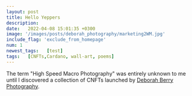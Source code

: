 ```yaml
---
layout: post
title: Hello Yeppers
description: 
date:   2022-04-08 15:01:35 +0300
image: '/images/posts/deborah_photography/marketing2WM.jpg'
include_flag: 'exclude_from_homepage'
num: 1
newest_tags:   [test]
tags:   [CNFTs,Cardano, wall-art, poems]
---
```


The term "High Speed Macro Photography" was entirely unknown to me until I discovered a collection of CNFTs launched by [Deborah Berry Photography](https://www.deborahberryphotography.com/). 
